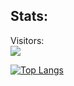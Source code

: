## Stats:
Visitors: <br />
![](https://visitor-badge.laobi.icu/badge?page_id=Wufferman.Wufferman)
<p align="center">  

[![Top Langs](https://github-readme-stats-git-masterrstaa-rickstaa.vercel.app/api/top-langs/?username=wufferman&theme=transparent)](https://github.com/wufferman/github-readme-stats)

</p>
